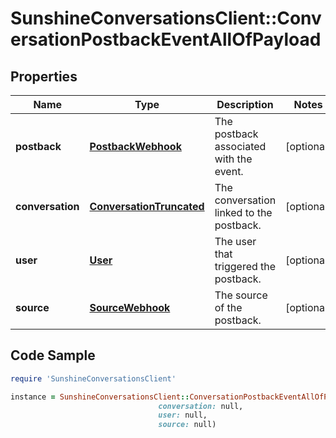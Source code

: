 # SunshineConversationsClient::ConversationPostbackEventAllOfPayload

## Properties

Name | Type | Description | Notes
------------ | ------------- | ------------- | -------------
**postback** | [**PostbackWebhook**](PostbackWebhook.md) | The postback associated with the event. | [optional] 
**conversation** | [**ConversationTruncated**](ConversationTruncated.md) | The conversation linked to the postback. | [optional] 
**user** | [**User**](User.md) | The user that triggered the postback. | [optional] 
**source** | [**SourceWebhook**](SourceWebhook.md) | The source of the postback. | [optional] 

## Code Sample

```ruby
require 'SunshineConversationsClient'

instance = SunshineConversationsClient::ConversationPostbackEventAllOfPayload.new(postback: null,
                                 conversation: null,
                                 user: null,
                                 source: null)
```


